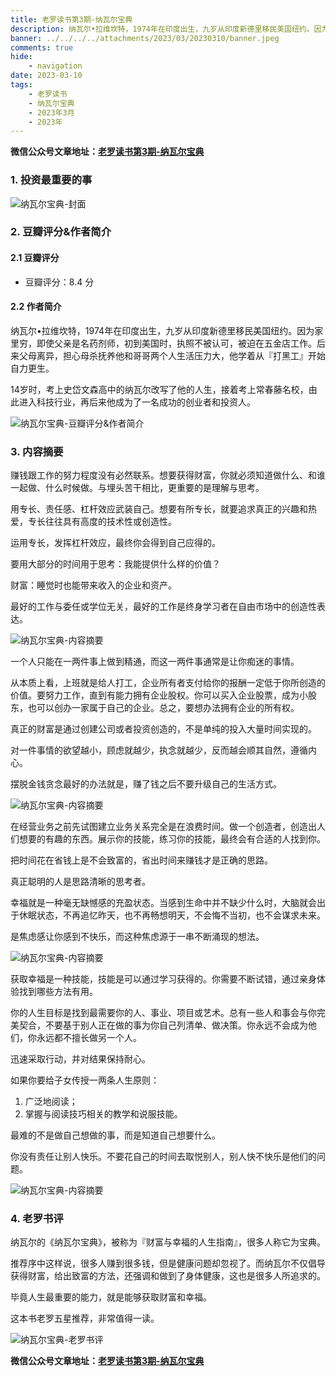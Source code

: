 ```yaml
---
title: 老罗读书第3期-纳瓦尔宝典
description: 纳瓦尔•拉维坎特，1974年在印度出生，九岁从印度新德里移民美国纽约。因为家里穷，即使父亲是名药剂师，初到美国时，执照不被认可，被迫在五金店工作。后来父母离异，担心母杀抚养他和哥哥两个人生活压力大，他学着从『打黑工』开始自力更生。14岁时，考上史岱文森高中的纳瓦尔改写了他的人生，接着考上常春藤名校，由此进入科技行业，再后来他成为了一名成功的创业者和投资人。
banner: ../../../../attachments/2023/03/20230310/banner.jpeg
comments: true
hide:
    - navigation
date: 2023-03-10
tags:
    - 老罗读书
    - 纳瓦尔宝典
    - 2023年3月
    - 2023年
---
```


__微信公众号文章地址：[老罗读书第3期-纳瓦尔宝典](https://mp.weixin.qq.com/s/9ld3YQ-jgbJ38Dxdj5gRew)__

### 1. 投资最重要的事

![纳瓦尔宝典-封面](../../../attachments/2023/03/20230310/1.jpeg)

### 2. 豆瓣评分&作者简介

#### 2.1 豆瓣评分

+ 豆瓣评分：8.4 分

#### 2.2 作者简介

纳瓦尔•拉维坎特，1974年在印度出生，九岁从印度新德里移民美国纽约。因为家里穷，即使父亲是名药剂师，初到美国时，执照不被认可，被迫在五金店工作。后来父母离异，担心母杀抚养他和哥哥两个人生活压力大，他学着从『打黑工』开始自力更生。

14岁时，考上史岱文森高中的纳瓦尔改写了他的人生，接着考上常春藤名校，由此进入科技行业，再后来他成为了一名成功的创业者和投资人。

![纳瓦尔宝典-豆瓣评分&作者简介](../../../attachments/2023/03/20230310/2.jpeg)

### 3. 内容摘要

赚钱跟工作的努力程度没有必然联系。想要获得财富，你就必须知道做什么、和谁一起做、什么时候做。与埋头苦干相比，更重要的是理解与思考。

用专长、责任感、杠杆效应武装自己。想要有所专长，就要追求真正的兴趣和热爱，专长往往具有高度的技术性或创造性。

运用专长，发挥杠杆效应，最终你会得到自己应得的。

要用大部分的时间用于思考：我能提供什么样的价值？

财富：睡觉时也能带来收入的企业和资产。

最好的工作与委任或学位无关，最好的工作是终身学习者在自由市场中的创造性表达。

![纳瓦尔宝典-内容摘要](../../../attachments/2023/03/20230310/3.jpeg)

一个人只能在一两件事上做到精通，而这一两件事通常是让你痴迷的事情。

从本质上看，上班就是给人打工，企业所有者支付给你的报酬一定低于你所创造的价值。要努力工作，直到有能力拥有企业股权。你可以买入企业股票，成为小股东，也可以创办一家属于自己的企业。总之，要想办法拥有企业的所有权。

真正的财富是通过创建公司或者投资创造的，不是单纯的投入大量时间实现的。

对一件事情的欲望越小，顾虑就越少，执念就越少，反而越会顺其自然，遵循内心。

摆脱金钱贪念最好的办法就是，赚了钱之后不要升级自己的生活方式。

![纳瓦尔宝典-内容摘要](../../../attachments/2023/03/20230310/4.jpeg)

在经营业务之前先试图建立业务关系完全是在浪费时间。做一个创造者，创造出人们想要的有趣的东西。展示你的技能，练习你的技能，最终会有合适的人找到你。

把时间花在省钱上是不会致富的，省出时间来赚钱才是正确的思路。

真正聪明的人是思路清晰的思考者。

幸福就是一种毫无缺憾感的充盈状态。当感到生命中并不缺少什么时，大脑就会出于休眠状态，不再追忆昨天，也不再畅想明天，不会悔不当初，也不会谋求未来。

是焦虑感让你感到不快乐，而这种焦虑源于一串不断涌现的想法。

![纳瓦尔宝典-内容摘要](../../../attachments/2023/03/20230310/5.jpeg)

获取幸福是一种技能，技能是可以通过学习获得的。你需要不断试错，通过亲身体验找到哪些方法有用。

你的人生目标是找到最需要你的人、事业、项目或艺术。总有一些人和事会与你完美契合，不要基于别人正在做的事为你自己列清单、做决策。你永远不会成为他们，你永远都不擅长做另一个人。

迅速采取行动，并对结果保持耐心。

如果你要给子女传授一两条人生原则：

1. 广泛地阅读；
2. 掌握与阅读技巧相关的教学和说服技能。

最难的不是做自己想做的事，而是知道自己想要什么。

你没有责任让别人快乐。不要花自己的时间去取悦别人，别人快不快乐是他们的问题。

![纳瓦尔宝典-内容摘要](../../../attachments/2023/03/20230310/6.jpeg)

### 4. 老罗书评

纳瓦尔的《纳瓦尔宝典》，被称为『财富与幸福的人生指南』，很多人称它为宝典。

推荐序中这样说，很多人赚到很多钱，但是健康问题却忽视了。而纳瓦尔不仅倡导获得财富，给出致富的方法，还强调和做到了身体健康，这也是很多人所追求的。

毕竟人生最重要的能力，就是能够获取财富和幸福。

这本书老罗五星推荐，非常值得一读。

![纳瓦尔宝典-老罗书评](../../../attachments/2023/03/20230310/7.jpeg)

__微信公众号文章地址：[老罗读书第3期-纳瓦尔宝典](https://mp.weixin.qq.com/s/9ld3YQ-jgbJ38Dxdj5gRew)__